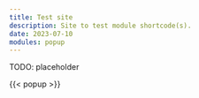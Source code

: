 ```yaml
---
title: Test site
description: Site to test module shortcode(s).
date: 2023-07-10
modules: popup
---
```


TODO: placeholder

{{< popup >}}
